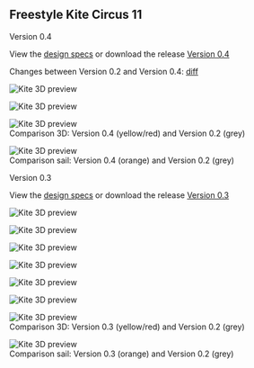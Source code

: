 
## Freestyle Kite Circus 11

Version 0.4

View the [design specs](https://github.com/wingworks/Circus-11/blob/master/Circus-11.kite) or download the release [Version 0.4](https://github.com/wingworks/Circus-11/releases)

Changes between Version 0.2 and Version 0.4: [diff](https://github.com/wingworks/Circus-11/commit/a904fac9d939af299c1c525e065eb3084870587e#diff-e1b903c5a827738dc48f00b39991dbd6)

![Kite 3D preview](https://github.com/wingworks/Circus-11/blob/master/quad_view_v4.png)  

![Kite 3D preview](https://github.com/wingworks/Circus-11/blob/master/Circus-11_front_v4.png)

![Kite 3D preview](https://github.com/wingworks/Circus-11/blob/master/Circus-11_v2_v4.png)  
Comparison 3D: Version 0.4 (yellow/red) and Version 0.2 (grey) 

![Kite 3D preview](https://github.com/wingworks/Circus-11/blob/master/Circus-11_sail_v2_v4.png)  
Comparison sail: Version 0.4 (orange) and Version 0.2 (grey) 

Version 0.3

View the [design specs](https://github.com/wingworks/Circus-11/blob/master/Circus-11.kite) or download the release [Version 0.3](https://github.com/wingworks/Circus-11/releases)

![Kite 3D preview](https://github.com/wingworks/Circus-11/blob/master/quad_view.png)  

![Kite 3D preview](https://github.com/wingworks/Circus-11/blob/master/Circus-11_perspective.png)  

![Kite 3D preview](https://github.com/wingworks/Circus-11/blob/master/Circus-11_front.png)

![Kite 3D preview](https://github.com/wingworks/Circus-11/blob/master/Circus-11_front2.png)

![Kite 3D preview](https://github.com/wingworks/Circus-11/blob/master/Circus-11_bottom.png)

![Kite 3D preview](https://github.com/wingworks/Circus-11/blob/master/Circus-11_right.png)

![Kite 3D preview](https://github.com/wingworks/Circus-11/blob/master/Circus-11_v2_v3.png)  
Comparison 3D: Version 0.3 (yellow/red) and Version 0.2 (grey) 

![Kite 3D preview](https://github.com/wingworks/Circus-11/blob/master/Circus-11_sail_v2_v3.png)  
Comparison sail: Version 0.3 (orange) and Version 0.2 (grey) 


